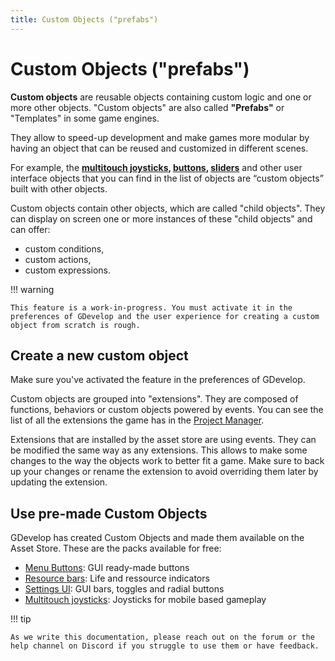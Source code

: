 ```yaml
---
title: Custom Objects ("prefabs")
---
```

# Custom Objects ("prefabs")

**Custom objects** are reusable objects containing custom logic and one or more other objects. "Custom objects" are also called **"Prefabs"** or "Templates" in some game engines.

They allow to speed-up development and make games more modular by having an object that can be reused and customized in different scenes.

For example, the **[multitouch joysticks](/gdevelop5/objects/multitouch-joystick), [buttons](/gdevelop5/objects/button), [sliders](/gdevelop5/objects/slider)** and other user interface objects that you can find in the list of objects are “custom objects” built with other objects.

Custom objects contain other objects, which are called "child objects". They can display on screen one or more instances of these "child objects" and can offer:

* custom conditions,
* custom actions,
* custom expressions.

!!! warning

    This feature is a work-in-progress. You must activate it in the preferences of GDevelop and the user experience for creating a custom object from scratch is rough.

## Create a new custom object

Make sure you've activated the feature in the preferences of GDevelop.

Custom objects are grouped into "extensions". They are composed of functions, behaviors or custom objects powered by events. You can see the list of all the extensions the game has in the [Project Manager](/gdevelop5/interface/project-manager).

Extensions that are installed by the asset store are using events. They can be modified the same way as any extensions. This allows to make some changes to the way the objects work to better fit a game. Make sure to back up your changes or rename the extension to avoid overriding them later by updating the extension.

## Use pre-made Custom Objects

GDevelop has created Custom Objects and made them available on the Asset Store.
These are the packs available for free:

* [Menu Buttons](https://gdevelop.io/asset-store/free/menu-buttons-menu-buttons): GUI ready-made buttons
* [Resource bars](https://gdevelop.io/asset-store/free/resource-bars-resource-bars): Life and ressource indicators
* [Settings UI](https://gdevelop.io/asset-store/free/settings-ui-settings-ui): GUI bars, toggles and radial buttons
* [Multitouch joysticks](https://gdevelop.io/asset-store/free/multitouch-joysticks-multitouch-joysticks): Joysticks for mobile based gameplay

!!! tip

    As we write this documentation, please reach out on the forum or the help channel on Discord if you struggle to use them or have feedback.
